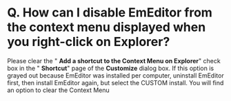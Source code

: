 # Q. How can I disable EmEditor from the context menu displayed when you right-click on Explorer?

Please clear the " **Add a shortcut to the Context Menu on Explorer**" check box in the " **Shortcut**" page of the **Customize** dialog box. If this option is grayed out because EmEditor was installed per computer, uninstall EmEditor first, then install EmEditor again, but select the CUSTOM install. You will find an option to clear the Context Menu
